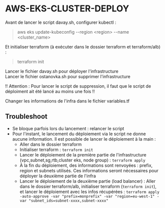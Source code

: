 # AWS-EKS-CLUSTER-DEPLOY
Avant de lancer le script davay.sh, configurer kubectl :  
> aws eks update-kubeconfig --region \<region\> --name \<cluster\_name\>  
  
Et initialiser terraform (à exécuter dans le dossier terraform et terraform/alb) :  
> terraform init  

  
Lancer le fichier davay.sh pour déployer l'infrastructure  
Lancer le fichier ostanovka.sh pour supprimer l'infrastructure  
  
!! Attention : Pour lancer le script de suppression, il faut que le script de déploiment ait été lancé au moins une fois !!  
  
Changer les informations de l'infra dans le fichier variables.tf  

## Troubleshoot
- Se bloque parfois lors du lancement : relancer le script
- Pour l'instant, le lancement du déploiement via le script ne donne aucune information. Il est possible de lancer le déploiement à la main :
  - Aller dans le dossier terraform
  - Initialiser terraform : `terraform init`
  - Lancer le déploiement de la première partie de l'infrastructure (vpc,subnet,sg,rtb,cluster eks, node group) : `terraform apply`
  - À la fin du déploiement, des informations sont renvoyées : prefix, region et subnets utilisés. Ces informations seront nécessaires pour déployer la deuxième partie de l'infra
  - Lancer le déploiement de la deuxième partie (load balancer) : Aller dans le dossier terraform/alb, initialiser terraform (`terraform init`), et lancer le déploiement avec les infos récupérées : `terraform apply -auto-approve -var "prefix=monprefix" -var "region=eu-west-1" -var "subnet_ids=subnet-xxxx,subnet-xxxx"`
